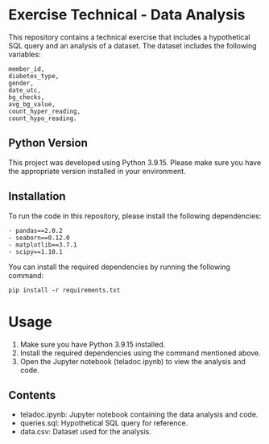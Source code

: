 # Exercise Technical - Data Analysis

This repository contains a technical exercise that includes a hypothetical SQL query and an analysis of a dataset. The dataset includes the following variables:  

    member_id, 
    diabetes_type, 
    gender, 
    date_utc, 
    bg_checks, 
    avg_bg_value, 
    count_hyper_reading, 
    count_hypo_reading.

## Python Version
This project was developed using Python 3.9.15. Please make sure you have the appropriate version installed in your environment.

## Installation
To run the code in this repository, please install the following dependencies:

    - pandas==2.0.2
    - seaborn==0.12.0
    - matplotlib==3.7.1
    - scipy==1.10.1

You can install the required dependencies by running the following command:

    pip install -r requirements.txt


# Usage
1. Make sure you have Python 3.9.15 installed.
2. Install the required dependencies using the command mentioned above.
3. Open the Jupyter notebook (teladoc.ipynb) to view the analysis and code.

## Contents
- teladoc.ipynb: Jupyter notebook containing the data analysis and code.
- queries.sql: Hypothetical SQL query for reference.
- data.csv: Dataset used for the analysis.
